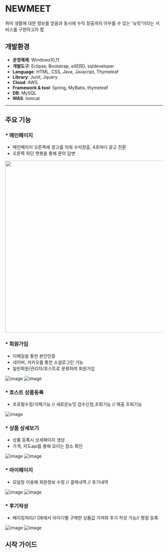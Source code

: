 
# NEWMEET 
취미 생활에 대한 정보를 얻음과 동시에 수익 창출까지 아우를 수 있는 '뉴밋'이라는 서비스를 구현하고자 함

## 개발환경

- **운영체제**: Windows10,11
- **개발도구**: Eclipse, Bootstrap, eXERD, sqldeveloper
- **Language**: HTML, CSS, Java, Javacript, Thymeleaf
- **Library**: Junit, Jquery
- **Cloud**: AWS
- **Framework & tool**: Spring, MyBatis, thymeleaf
- **DB**: MySQL
- **WAS**: tomcat
---


## 주요 기능
### * 메인페이지  
- 메인페이지 오른쪽에 광고를 띄워 수익창출, 4초마다 광고 전환
- 오른쪽 하단 챗봇을 통해 문의 답변 
 <img src="https://user-images.githubusercontent.com/106422700/226176912-acdb0820-e55d-422b-9e56-7a1b5d34f967.png" width="1000px" height="550px"/> 
 
 ### * 회원가입
 - 이메일을 통한 본인인증
 - 네이버, 카카오를 통한 소셜로그인 기능
 - 일반회원/관리자/호스트로 분류하여 회원가입
 
![image](https://user-images.githubusercontent.com/106422700/226180843-f63f6ae0-1417-496d-8548-8f418c33f88a.png)
![image](https://user-images.githubusercontent.com/106422700/226180786-61d16d22-03ed-4eb7-8637-81f359a44e52.png) 

### * 호스트 상품등록
 
 - 프로필수정/삭제기능 // 새로운뉴밋 검수신청,조회기능 // 매출 조회기능

![image](https://user-images.githubusercontent.com/106422700/226181232-0b0f902b-9b1e-420a-b59d-d2420275ff56.png)

### * 상품 상세보기
 
 - 상품 등록시 상세페이지 생성
 - 가격, 지도api를 통해 모이는 장소 확인
 
![image](https://user-images.githubusercontent.com/106422700/226181609-3c83747d-f734-439c-ab36-d2201128d64c.png)
![image](https://user-images.githubusercontent.com/106422700/226181623-6da40cbf-d663-4b65-9165-e56d8bf1cb79.png)

### * 마이페이지
 - 모달창 이용해 회원정보 수정 // 결제내역 // 후기내역 
 
![image](https://user-images.githubusercontent.com/106422700/226182486-16439664-8be4-479b-baa7-e608bd361991.png)
![image](https://user-images.githubusercontent.com/106422700/226182544-1e1a0630-f52b-4c05-8175-98f224e31b15.png)


### * 후기작성
- 페이징처리// DB에서 아이디별 구매한 상품값 가져와 후기 작성 가능// 평점 등록

![image](https://user-images.githubusercontent.com/106422700/226182006-f4ec0da8-2b4d-4372-9f7b-f0abfaf2bde6.png)
![image](https://user-images.githubusercontent.com/106422700/226182337-0207f6a1-bec2-4b60-bec6-7055afa8533c.png)

## 시작 가이드



 

